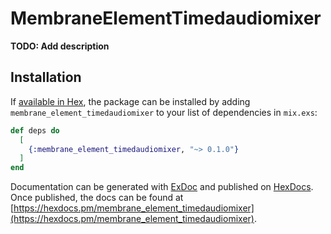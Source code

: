 # MembraneElementTimedaudiomixer

**TODO: Add description**

## Installation

If [available in Hex](https://hex.pm/docs/publish), the package can be installed
by adding `membrane_element_timedaudiomixer` to your list of dependencies in `mix.exs`:

```elixir
def deps do
  [
    {:membrane_element_timedaudiomixer, "~> 0.1.0"}
  ]
end
```

Documentation can be generated with [ExDoc](https://github.com/elixir-lang/ex_doc)
and published on [HexDocs](https://hexdocs.pm). Once published, the docs can
be found at [https://hexdocs.pm/membrane_element_timedaudiomixer](https://hexdocs.pm/membrane_element_timedaudiomixer).

